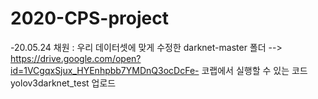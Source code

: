 # 2020-CPS-project

-20.05.24
채원 : 우리 데이터셋에 맞게 수정한 darknet-master 폴더 --> https://drive.google.com/open?id=1VCgqxSjux_HYEnhpbb7YMDnQ3ocDcFe- 
코랩에서 실행할 수 있는 코드 yolov3darknet_test 업로드
